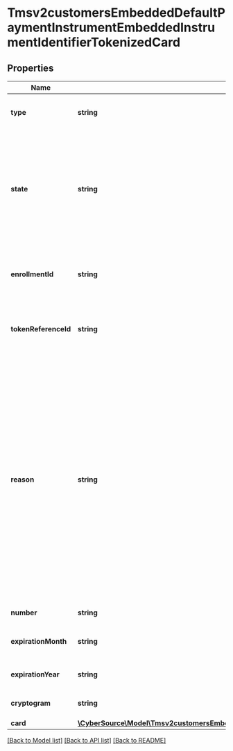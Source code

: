 # Tmsv2customersEmbeddedDefaultPaymentInstrumentEmbeddedInstrumentIdentifierTokenizedCard

## Properties
Name | Type | Description | Notes
------------ | ------------- | ------------- | -------------
**type** | **string** | The network token card association brand Possible Values: - visa - mastercard - americanexpress | [optional] 
**state** | **string** | State of the network token or network token provision Possible Values: - ACTIVE : Network token is active. - SUSPENDED : Network token is suspended. This state can change back to ACTIVE. - DELETED : This is a final state for a network token instance. - UNPROVISIONED : A previous network token provision was unsuccessful. | [optional] 
**enrollmentId** | **string** | Unique Identifier for the enrolled PAN. This Id is provided by the card association when a network token is provisioned successfully. | [optional] 
**tokenReferenceId** | **string** | Unique Identifier for the network token. This Id is provided by the card association when a network token is provisioned successfully. | [optional] 
**reason** | **string** | Issuers state for the network token Possible Values: - INVALID_REQUEST : The network token provision request contained invalid data. - CARD_VERIFICATION_FAILED : The network token provision request contained data that could not be verified. - CARD_NOT_ELIGIBLE : Card can currently not be used with issuer for tokenization. - CARD_NOT_ALLOWED : Card can currently not be used with card association for tokenization. - DECLINED : Card can currently not be used with issuer for tokenization. - SERVICE_UNAVAILABLE : The network token service was unavailable or timed out. - SYSTEM_ERROR : An unexpected error occurred with network token service, check configuration. | [optional] 
**number** | **string** | The token requestors network token | [optional] 
**expirationMonth** | **string** | Two-digit month in which the network token expires.  Format: &#x60;MM&#x60;.  Possible Values: &#x60;01&#x60; through &#x60;12&#x60;. | [optional] 
**expirationYear** | **string** | Four-digit year in which the network token expires.  Format: &#x60;YYYY&#x60;. | [optional] 
**cryptogram** | **string** | Generated value used in conjunction with the network token for making a payment. | [optional] 
**card** | [**\CyberSource\Model\Tmsv2customersEmbeddedDefaultPaymentInstrumentEmbeddedInstrumentIdentifierTokenizedCardCard**](Tmsv2customersEmbeddedDefaultPaymentInstrumentEmbeddedInstrumentIdentifierTokenizedCardCard.md) |  | [optional] 

[[Back to Model list]](../README.md#documentation-for-models) [[Back to API list]](../README.md#documentation-for-api-endpoints) [[Back to README]](../README.md)


